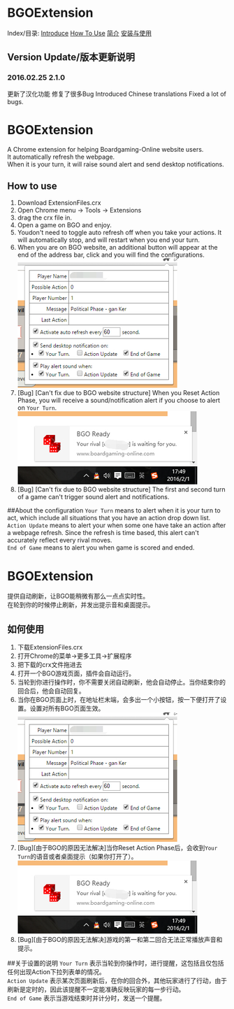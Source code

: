 # BGOExtension

Index/目录:
[Introduce](https://github.com/hsyhhssyy/BGOExtension#bgoextension)
[How To Use](https://github.com/hsyhhssyy/BGOExtension#how-to-use)
[简介](https://github.com/hsyhhssyy/BGOExtension#bgoextension-1)
[安装与使用](https://github.com/hsyhhssyy/BGOExtension#如何使用)

## Version Update/版本更新说明
### 2016.02.25 2.1.0 
更新了汉化功能
修复了很多Bug
Introduced Chinese translations
Fixed a lot of bugs.

# BGOExtension

A Chrome extension for helping Boardgaming-Online website users.<br>
It automatically refresh the webpage.<br>
When it is your turn, it will raise sound alert and send desktop notifications.<br>
## How to use
1. Download ExtensionFiles.crx
2. Open Chrome menu -> Tools -> Extensions
3. drag the crx file in.
4. Open a game on BGO and enjoy.
5. Youdon't need to toggle auto refresh off when you take your actions. It will automatically stop, and will restart when you end your turn.
6. When you are on BGO website, an additional button will appear at the end of the address bar, click and you will find the configurations.<br>
![ConfigurationDemo](https://github.com/hsyhhssyy/BGOExtension/blob/master/Demo/bgo-example1.jpg)
7. [Bug] [Can't fix due to BGO website structure] When you Reset Action Phase, you will receive a sound/notification alert if you choose to alert on `Your Turn`.<br>
![AlertDemo](https://github.com/hsyhhssyy/BGOExtension/blob/master/Demo/bgo-example2.jpg)
8. [Bug] [Can't fix due to BGO website structure] The first and second turn of a game can't trigger sound alert and notifications.

##About the configuration
`Your Turn` means to alert when it is your turn to act, which include all situations that you have an action drop down list.<br>
`Action Update` means to alert your when some one have take an action after a webpage refresh. Since the refresh is time based, this alert can't accurately reflect every rival moves.<br>
`End of Game` means to alert you when game is scored and ended.<br>

# BGOExtension

提供自动刷新，让BGO能稍微有那么一点点实时性。<br>
在轮到你的时候停止刷新，并发出提示音和桌面提示。<br>
## 如何使用
1. 下载ExtensionFiles.crx
2. 打开Chrome的菜单->更多工具->扩展程序
3. 把下载的crx文件拖进去
4. 打开一个BGO游戏页面，插件会自动运行。
5. 当轮到你进行操作时，你不需要关闭自动刷新，他会自动停止。当你结束你的回合后，他会自动回复。
6. 当你在BGO页面上时，在地址栏末端，会多出一个小按钮，按一下便打开了设置。设置对所有BGO页面生效。<br>
![ConfigurationDemo](https://github.com/hsyhhssyy/BGOExtension/blob/master/Demo/bgo-example1.jpg)
7. [Bug][由于BGO的原因无法解决]当你Reset Action Phase后，会收到`Your Turn`的语音或者桌面提示（如果你打开了）。<br>
![AlertDemo](https://github.com/hsyhhssyy/BGOExtension/blob/master/Demo/bgo-example2.jpg)
8. [Bug][由于BGO的原因无法解决]游戏的第一和第二回合无法正常播放声音和提示。

##关于设置的说明
`Your Turn` 表示当轮到你操作时，进行提醒，这包括且仅包括任何出现Action下拉列表单的情况。<br>
`Action Update` 表示某次页面刷新后，在你的回合外，其他玩家进行了行动，由于刷新是定时的，因此该提醒不一定能准确反映玩家的每一步行动。<br>
`End of Game` 表示当游戏结束时并计分时，发送一个提醒。<br>

